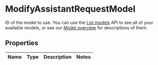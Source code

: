 

# ModifyAssistantRequestModel

ID of the model to use. You can use the [List models](/docs/api-reference/models/list) API to see all of your available models, or see our [Model overview](/docs/models) for descriptions of them. 

## Properties

| Name | Type | Description | Notes |
|------------ | ------------- | ------------- | -------------|



